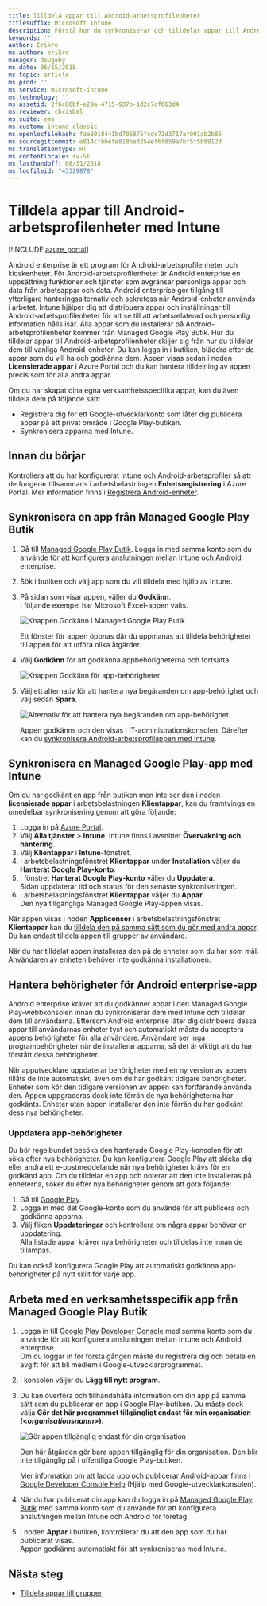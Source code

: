 ```yaml
---
title: Tilldela appar till Android-arbetsprofilenheter
titlesuffix: Microsoft Intune
description: Förstå hur du synkroniserar och tilldelar appar till Android-arbetsprofilenheter från Managed Google Play Butik.
keywords: ''
author: Erikre
ms.author: erikre
manager: dougeby
ms.date: 06/15/2018
ms.topic: article
ms.prod: ''
ms.service: microsoft-intune
ms.technology: ''
ms.assetid: 2f6c06bf-e29a-4715-937b-1d2c7cf663d4
ms.reviewer: chrisbal
ms.suite: ems
ms.custom: intune-classic
ms.openlocfilehash: faa8918441bd705875fcdc72d3717af001ab2b85
ms.sourcegitcommit: e814cfbbefe818be3254ef6f859a7bf5f5b99123
ms.translationtype: HT
ms.contentlocale: sv-SE
ms.lasthandoff: 08/31/2018
ms.locfileid: "43329878"
---
```

# <a name="assign-apps-to-android-work-profile-devices-with-intune"></a>Tilldela appar till Android-arbetsprofilenheter med Intune

[!INCLUDE [azure_portal](./includes/azure_portal.md)]

Android enterprise är ett program för Android-arbetsprofilenheter och kioskenheter. För Android-arbetsprofilenheter är Android enterprise en uppsättning funktioner och tjänster som avgränsar personliga appar och data från arbetsappar och data. Android enterprise ger tillgång till ytterligare hanteringsalternativ och sekretess när Android-enheter används i arbetet. Intune hjälper dig att distribuera appar och inställningar till Android-arbetsprofilenheter för att se till att arbetsrelaterad och personlig information hålls isär. Alla appar som du installerar på Android-arbetsprofilenheter kommer från Managed Google Play Butik. Hur du tilldelar appar till Android-arbetsprofilenheter skiljer sig från hur du tilldelar dem till vanliga Android-enheter. Du kan logga in i butiken, bläddra efter de appar som du vill ha och godkänna dem. Appen visas sedan i noden **Licensierade appar** i Azure Portal och du kan hantera tilldelning av appen precis som för alla andra appar.

Om du har skapat dina egna verksamhetsspecifika appar, kan du även tilldela dem på följande sätt:
- Registrera dig för ett Google-utvecklarkonto som låter dig publicera appar på ett privat område i Google Play-butiken.
- Synkronisera apparna med Intune.

## <a name="before-you-start"></a>Innan du börjar

Kontrollera att du har konfigurerat Intune och Android-arbetsprofiler så att de fungerar tillsammans i arbetsbelastningen **Enhetsregistrering** i Azure Portal. Mer information finns i [Registrera Android-enheter](android-work-profile-enroll.md).

## <a name="synchronize-an-app-from-the-managed-google-play-store"></a>Synkronisera en app från Managed Google Play Butik

1. Gå till [Managed Google Play Butik](https://play.google.com/work). Logga in med samma konto som du använde för att konfigurera anslutningen mellan Intune och Android enterprise.
2. Sök i butiken och välj app som du vill tilldela med hjälp av Intune.
3. På sidan som visar appen, väljer du **Godkänn**.  
    I följande exempel har Microsoft Excel-appen valts.

    ![Knappen Godkänn i Managed Google Play Butik](media/approve.png)
    
   Ett fönster för appen öppnas där du uppmanas att tilldela behörigheter till appen för att utföra olika åtgärder. 

4. Välj **Godkänn** för att godkänna appbehörigheterna och fortsätta.

    ![Knappen Godkänn för app-behörigheter](media/approve-app-permissions.png)

5. Välj ett alternativ för att hantera nya begäranden om app-behörighet och välj sedan **Spara**.

    ![Alternativ för att hantera nya begäranden om app-behörighet](media/approve-app-settings.png)

    Appen godkänns och den visas i IT-administrationskonsolen. Därefter kan du [synkronisera Android-arbetsprofilappen med Intune](apps-add-android-for-work.md#sync-an-android-for-work-app-with-intune). 

## <a name="sync-a-managed-google-play-app-with-intune"></a>Synkronisera en Managed Google Play-app med Intune

Om du har godkänt en app från butiken men inte ser den i noden **licensierade appar** i arbetsbelastningen **Klientappar**, kan du framtvinga en omedelbar synkronisering genom att göra följande:

1. Logga in på [Azure Portal](https://portal.azure.com).
2. Välj **Alla tjänster** > **Intune**. Intune finns i avsnittet **Övervakning och hantering**.
3. Välj **Klientappar** i **Intune**-fönstret.
4. I arbetsbelastningsfönstret **Klientappar** under **Installation** väljer du **Hanterat Google Play-konto**.
5. I fönstret **Hanterat Google Play-konto** väljer du **Uppdatera**.  
    Sidan uppdaterar tid och status för den senaste synkroniseringen.
6. I arbetsbelastningsfönstret **Klientappar** väljer du **Appar**.  
    Den nya tillgängliga Managed Google Play-appen visas.

När appen visas i noden **Applicenser** i arbetsbelastningsfönstret **Klientappar** kan du [tilldela den på samma sätt som du gör med andra appar](/intune-azure/manage-apps/deploy-apps). Du kan endast tilldela appen till grupper av användare.

När du har tilldelat appen installeras den på de enheter som du har som mål. Användaren av enheten behöver inte godkänna installationen.

## <a name="manage-android-enterprise-app-permissions"></a>Hantera behörigheter för Android enterprise-app
Android enterprise kräver att du godkänner appar i den Managed Google Play-webbkonsolen innan du synkroniserar dem med Intune och tilldelar dem till användarna. Eftersom Android enterprise låter dig distribuera dessa appar till användarnas enheter tyst och automatiskt måste du acceptera appens behörigheter för alla användare. Användare ser inga programbehörigheter när de installerar apparna, så det är viktigt att du har förstått dessa behörigheter.

När apputvecklare uppdaterar behörigheter med en ny version av appen tillåts de inte automatiskt, även om du har godkänt tidigare behörigheter. Enheter som kör den tidigare versionen av appen kan fortfarande använda den. Appen uppgraderas dock inte förrän de nya behörigheterna har godkänts. Enheter utan appen installerar den inte förrän du har godkänt dess nya behörigheter.

### <a name="update-app-permissions"></a>Uppdatera app-behörigheter

Du bör regelbundet besöka den hanterade Google Play-konsolen för att söka efter nya behörigheter. Du kan konfigurera Google Play att skicka dig eller andra ett e-postmeddelande när nya behörigheter krävs för en godkänd app. Om du tilldelar en app och noterar att den inte installeras på enheterna, söker du efter nya behörigheter genom att göra följande:

1. Gå till [Google Play](http://play.google.com/work).
2. Logga in med det Google-konto som du använde för att publicera och godkänna apparna.
3. Välj fliken **Uppdateringar** och kontrollera om några appar behöver en uppdatering.  
    Alla listade appar kräver nya behörigheter och tilldelas inte innan de tillämpas.

Du kan också konfigurera Google Play att automatiskt godkänna app-behörigheter på nytt skilt för varje app. 

## <a name="working-with-a-line-of-business-app-from-the-managed-google-play-store"></a>Arbeta med en verksamhetsspecifik app från Managed Google Play Butik

1. Logga in till [Google Play Developer Console](https://play.google.com/apps/publish) med samma konto som du använde för att konfigurera anslutningen mellan Intune och Android enterprise.  
    Om du loggar in för första gången måste du registrera dig och betala en avgift för att bli medlem i Google-utvecklarprogrammet.
2. I konsolen väljer du **Lägg till nytt program**.
3. Du kan överföra och tillhandahålla information om din app på samma sätt som du publicerar en app i Google Play-butiken. Du måste dock välja **Gör det här programmet tillgängligt endast för min organisation (<*organisationsnamn*>)**.

    ![Gör appen tillgänglig endast för din organisation](media/restrict.png)

    Den här åtgärden gör bara appen tillgänglig för din organisation. Den blir inte tillgänglig på i offentliga Google Play-butiken.

    Mer information om att ladda upp och publicerar Android-appar finns i [Google Developer Console Help](https://support.google.com/googleplay/android-developer/answer/113469) (Hjälp med Google-utvecklarkonsolen).
4. När du har publicerat din app kan du logga in på [Managed Google Play Butik](https://play.google.com/work) med samma konto som du använde för att konfigurera anslutningen mellan Intune och Android för företag.
5. I noden **Appar** i butiken, kontrollerar du att den app som du har publicerat visas.  
    Appen godkänns automatiskt för att synkroniseras med Intune.

## <a name="next-steps"></a>Nästa steg

- [Tilldela appar till grupper](apps-deploy.md) 

